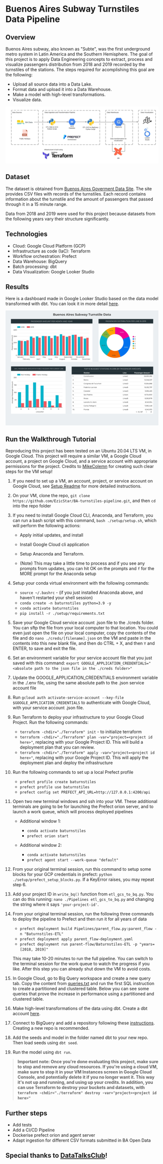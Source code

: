 # Buenos Aires Subway Turnstiles Data Pipeline
## Overview

Buenos Aires subway, also known as "Subte", was the first underground metro system in Latin America and the Southern Hemisphere. The goal of this project is to apply Data Engineering concepts to extract, process and visualize passengers distribution from 2018 and 2019 recorded by the turnstiles of the stations. 
The steps required for acomplishing this goal are the following:

 - Upload all source data into a Data Lake.
 - Format data and upload it into a Data Warehouse.
 - Make a model with high-level transformations.
 - Visualize data.
 
![Solution Overview](https://github.com/EzicStar/BA-turnstiles-pipeline/blob/main/Images/SolutionOverview.jpeg)

## Dataset
The dataset is obtained from [Buenos Aires Goverment Data Site](https://data.buenosaires.gob.ar/dataset/subte-viajes-molinetes/resource/51f7cdcf-04dd-40c0-b0b1-32b016d3ab6b). The site provides CSV files with records of the turnstiles. Each record contains information about the turnstile and the amount of passengers that passed through it in a 15 minute range. 

Data from 2018 and 2019 were used for this project because datasets from the following years vary their structure significantly.

## Technologies

 -  Cloud: Google Cloud Platform (GCP)
-   Infrastructure as code (IaC): Terraform
-   Workflow orchestration: Prefect
-   Data Warehouse: BigQuery
-   Batch processing: dbt
- Data Visualization: Google Looker Studio

## Results

Here is a dashboard made in Google Looker Studio based on the data model transformed with dbt. You can look it in more detail [here](https://lookerstudio.google.com/reporting/a5163aa8-0e1f-4efb-b330-14ef7f996cc1).

![Dashboard](https://github.com/EzicStar/BA-turnstiles-pipeline/blob/main/Images/Dashboard.jpg)

## Run the Walkthrough Tutorial

Reproducing this project has been tested on an Ubuntu 20.04 LTS VM, in Google Cloud.  This project will require a similar VM, a Google Cloud account, a project on Google Cloud, and a service account with appropriate permissions for the project. Credits to [MikeColemn](https://github.com/mikecolemn) for creating such clear steps for the VM setup!

1) If you need to set up a VM, an account, project, or service account on Google Cloud, see [Setup Readme](https://github.com/EzicStar/BA-turnstiles-pipeline/blob/main/setup/setup_readme.md) for more detailed instructions.

2) On your VM, clone the repo, `git clone https://github.com/EzicStar/BA-turnstiles-pipeline.git`, and then `cd` into the repo folder

3) If you need to install Google Cloud CLI, Anaconda, and Terraform, you can run a bash script with this command, `bash ./setup/setup.sh`, which will perform the following actions:

    * Apply initial updates, and install
    * Install Google Cloud cli application
    * Setup Anaconda and Terraform.

    * (Note) This may take a little time to process and if you see any prompts from updates, you can hit OK on the prompts and `f` for the MORE prompt for the Anaconda setup

4) Setup your conda virtual environment with the following commands:

    * `source ~/.bashrc` - (if you just installed Anaconda above, and haven't restarted your shell session)
    * `conda create -n baturnstiles python=3.9 -y`
    * `conda activate baturnstiles`
    * `pip install -r ./setup/requirements.txt`

5) Save your Google Cloud service account .json file to the ./creds folder.  You can sftp the file from your local computer to that location.  You could even just open the file on your local computer, copy the contents of the file and do `nano ./creds/[filename].json` on the VM and paste in the contents into this new blank file, and then do CTRL + X, and then `Y` and ENTER, to save and exit the file.

6) Set an environment variable for your service account file that you just saved with this command: `export GOOGLE_APPLICATION_CREDENTIALS="<absolute path to the json file in the ./creds folder>"`

7) Update the GOOGLE_APPLICATION_CREDENTIALS environment variable in the ./.env file, using the same absolute path to the .json service account file

8) Run `gcloud auth activate-service-account --key-file $GOOGLE_APPLICATION_CREDENTIALS` to authenticate with Google Cloud, with your service account .json file.

9) Run Terraform to deploy your infrastructure to your Google Cloud Project.  Run the following commands:

    * `terraform -chdir="./Terraform" init` - to initialize terraform
    * `terraform -chdir="./Terraform" plan -var="project=<project id here>"`, replacing <project id here> with your Google Project ID.  This will build a deployment plan that you can review.
    * `terraform -chdir="./Terraform" apply -var="project=<project id here>"`, replacing <project id here> with your Google Project ID.  This will apply the deployment plan and deploy the infrastructure

10) Run the following commands to set up a local Prefect profile

    * `prefect profile create baturnstiles`
    * `prefect profile use baturnstiles`
    * `prefect config set PREFECT_API_URL=http://127.0.0.1:4200/api`

11) Open two new terminal windows and ssh into your VM.  These additional terminals are going to be for launching the Prefect orion server, and to launch a work queue, which will process deployed pipelines

    * Additional window 1:
        * `conda activate baturnstiles`
        * `prefect orion start`

    * Additional window 2:
        * `conda activate baturnstiles`
        * `prefect agent start --work-queue "default"`

12) From your original terminal session, run this command to setup some blocks for your GCP credentials in prefect: `python ./setup/prefect_setup_blocks.py`. If a KeyError raises, you may repeat step 6.

13) Add your project ID in `write_bq()` function from `etl_gcs_to_bq.py`. You can do this running: `nano ./Pipelines etl_gcs_to_bq.py` and changing the string where it says `'your-project-id'`. 

14) From your original terminal session, run the following three commands to deploy the pipeline to Prefect and then run it for all years of data

    * `prefect deployment build Pipelines/parent_flow.py:parent_flow -n "Baturnstiles-ETL"`
    * `prefect deployment apply parent_flow-deployment.yaml`
    * `prefect deployment run parent-flow/Baturnstiles-ETL -p "years=[2018, 2019]"`

    This may take 10-20 minutes to run the full pipeline.  You can switch to the terminal session for the work queue to watch the progress if you like. After this step you can already shut down the VM to avoid costs.

15) In Google Cloud, go to Big Query workspace and create a new query tab. Copy the content from [queries.txt](https://github.com/EzicStar/BA-turnstiles-pipeline/blob/main/setup/queries.txt) and run the first SQL instruction to create a partitioned and clustered table. Below you can see some queries that prove the increase in performance using a partitioned and clustered table.

16) Make high-level transformations of the data using dbt. Create a dbt account [here](https://cloud.getdbt.com).

17) Connect to BigQuery and add a repository following these [instructions](https://github.com/DataTalksClub/data-engineering-zoomcamp/blob/main/week_4_analytics_engineering/dbt_cloud_setup.md). Creating a new repo is recommended.

18) Add the seeds and model in the folder named dbt to your new repo. Then load seeds using `dbt seed`.

19) Run the model using `dbt run`.

 > **Important note: Once you're done evaluating this project, make sure to stop and remove any cloud resources.  If you're using a cloud VM, make sure to stop it in your VM Instances screen in Google Cloud Console, and potentially delete it if you no longer want it.  This way it's not up and running, and using up your credits.  In addition, you can use Terraform to destroy your buckets and datasets, with `terraform -chdir="./terraform" destroy -var="project=<project id here>"`**

## Further steps
- Add tests
- Add a CI/CD Pipeline
- Dockerise prefect orion and agent server
- Adapt ingestion for different CSV formats submitted in BA Open Data

## Special thanks to [DataTalksClub](https://datatalks.club/)!
